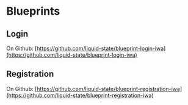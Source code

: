 # Blueprints

## Login

On Github: [https://github.com/liquid-state/blueprint-login-iwa](https://github.com/liquid-state/blueprint-login-iwa)

## Registration

On Github: [https://github.com/liquid-state/blueprint-registration-iwa](https://github.com/liquid-state/blueprint-registration-iwa)

